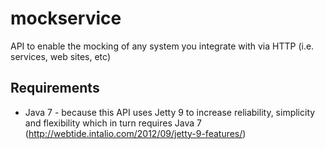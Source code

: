 mockservice
===========

API to enable the mocking of any system you integrate with via HTTP (i.e. services, web sites, etc)

Requirements
------------

* Java 7 - because this API uses Jetty 9 to increase reliability, simplicity and flexibility which in turn requires Java 7 (http://webtide.intalio.com/2012/09/jetty-9-features/)